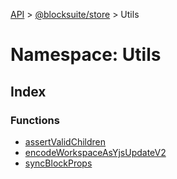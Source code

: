 [API](../../../../index.md) > [@blocksuite/store](../../index.md) > Utils

# Namespace: Utils

## Index

### Functions

- [assertValidChildren](functions/function.assertValidChildren.md)
- [encodeWorkspaceAsYjsUpdateV2](functions/function.encodeWorkspaceAsYjsUpdateV2.md)
- [syncBlockProps](functions/function.syncBlockProps.md)
